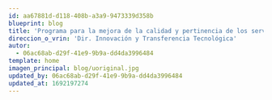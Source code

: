 ```yaml
---
id: aa67881d-d118-408b-a3a9-9473339d358b
blueprint: blog
title: 'Programa para la mejora de la calidad y pertinencia de los servicios de educación superior universitaria y tecnología a nivel nacional – PMESUT.'
direccion_o_vrin: 'Dir. Innovación y Transferencia Tecnológica'
autor:
  - 06ac68ab-d29f-41e9-9b9a-dd4da3996484
template: home
imagen_principal: blog/uoriginal.jpg
updated_by: 06ac68ab-d29f-41e9-9b9a-dd4da3996484
updated_at: 1692197274
---
```

